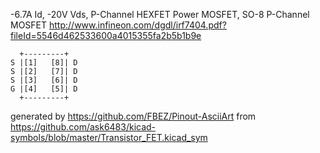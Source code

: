 -6.7A Id, -20V Vds, P-Channel HEXFET Power MOSFET, SO-8
P-Channel MOSFET
http://www.infineon.com/dgdl/irf7404.pdf?fileId=5546d462533600a4015355fa2b5b1b9e


	  +---------+
	S |[1]   [8]| D
	S |[2]   [7]| D
	S |[3]   [6]| D
	G |[4]   [5]| D
	  +---------+


generated by https://github.com/FBEZ/Pinout-AsciiArt from https://github.com/ask6483/kicad-symbols/blob/master/Transistor_FET.kicad_sym